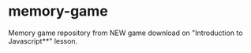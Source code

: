 # memory-game
Memory game repository from NEW game download on "Introduction to Javascript**" lesson.
